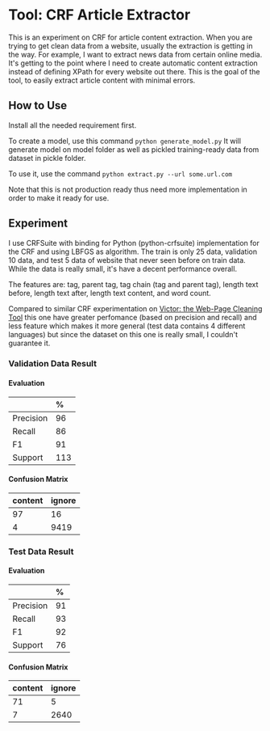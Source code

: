 # Tool: CRF Article Extractor
This is an experiment on CRF for article content extraction. When you are trying to get clean data from a website, usually the extraction is getting in the way. For example, I want to extract news data from certain online media. It's getting to the point where I need to create automatic content extraction instead of defining XPath for every website out there. This is the goal of the tool, to easily extract article content with minimal errors.

## How to Use
Install all the needed requirement first.

To create a model, use this command
```python generate_model.py```
It will generate model on model folder as well as pickled training-ready data from dataset in pickle folder.

To use it, use the command
```python extract.py --url some.url.com```

Note that this is not production ready thus need more implementation in order to make it ready for use. 

## Experiment
I use CRFSuite with binding for Python (python-crfsuite) implementation for the CRF and using LBFGS as algorithm. The train is only 25 data, validation 10 data, and test 5 data of website that never seen before on train data. While the data is really small, it's have a decent performance overall.

The features are: tag, parent tag, tag chain (tag and parent tag), length text before, length text after, length text content, and word count.

Compared to similar CRF experimentation on [Victor: the Web-Page Cleaning Tool](https://pdfs.semanticscholar.org/5462/d15610592394a5cd305d44003cc89630f990.pdf) this one have greater perfomance (based on precision and recall) and less feature which makes it more general (test data contains 4 different languages) but since the dataset on this one is really small, I couldn't guarantee it.

### Validation Data Result
#### Evaluation
<table>
<colgroup>
  <col style="text-align:left;"/>
  <col style="text-align:left;"/>
</colgroup>
<thead>
<tr>
    <th style="text-align:left;"></th>
    <th style="text-align:left;">%</th>
</tr>
</thead>
<tbody>
<tr>
    <td style="text-align:left;">Precision</td>
    <td style="text-align:left;">96</td>
</tr>
<tr>
    <td style="text-align:left;">Recall</td>
    <td style="text-align:left;">86</td>
</tr>
<tr>
    <td style="text-align:left;">F1</td>
    <td style="text-align:left;">91</td>
</tr>
<tr>
    <td style="text-align:left;">Support</td>
    <td style="text-align:left;">113</td>
</tr>
</tbody>
</table>

#### Confusion Matrix
<table>
<colgroup>
  <col style="text-align:left;"/>
  <col style="text-align:left;"/>
</colgroup>
<thead>
<tr>
    <th style="text-align:left;">content</th>
    <th style="text-align:left;">ignore</th>
</tr>
</thead>
<tbody>
<tr>
    <td style="text-align:left;">97</td>
    <td style="text-align:left;">16</td>
</tr>
<tr>
    <td style="text-align:left;">4</td>
    <td style="text-align:left;">9419</td>
</tr>
</tbody>
</table>

### Test Data Result
#### Evaluation
<table>
<colgroup>
  <col style="text-align:left;"/>
  <col style="text-align:left;"/>
</colgroup>
<thead>
<tr>
    <th style="text-align:left;"></th>
    <th style="text-align:left;">%</th>
</tr>
</thead>
<tbody>
<tr>
    <td style="text-align:left;">Precision</td>
    <td style="text-align:left;">91</td>
</tr>
<tr>
    <td style="text-align:left;">Recall</td>
    <td style="text-align:left;">93</td>
</tr>
<tr>
    <td style="text-align:left;">F1</td>
    <td style="text-align:left;">92</td>
</tr>
<tr>
    <td style="text-align:left;">Support</td>
    <td style="text-align:left;">76</td>
</tr>
</tbody>
</table>

#### Confusion Matrix
<table>
<colgroup>
  <col style="text-align:left;"/>
  <col style="text-align:left;"/>
</colgroup>
<thead>
<tr>
    <th style="text-align:left;">content</th>
    <th style="text-align:left;">ignore</th>
</tr>
</thead>
<tbody>
<tr>
    <td style="text-align:left;">71</td>
    <td style="text-align:left;">5</td>
</tr>
<tr>
    <td style="text-align:left;">7</td>
    <td style="text-align:left;">2640</td>
</tr>
</tbody>
</table>
